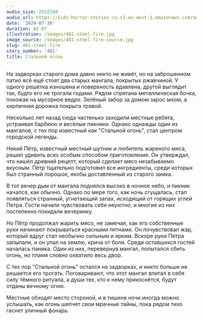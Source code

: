 ```yaml
---
audio_size: 2552160
audio_url: https://kids-horror-stories-ru.s3.eu-west-1.amazonaws.com/audio/481-steel-fire.mp3
date: '2024-07-30'
duration: 02:07
illustration: /images/481-steel-fire.jpg
image_source: /images/481-steel-fire-source.jpg
slug: 481-steel-fire
story_number: '481'
title: Стальной огонь
---
```


На задворках старого дома давно никто не живёт, но на заброшенном патио всё ещё стоят два старых мангала, покрытых ржавчиной. У одного решётка изношена и поверхность вдавлена, другой выглядит так, будто его не трогали годами. Рядом спрятана металлическая бочка, похожая на мусорное ведро. Зелёный забор за домом зарос мхом, а кирпичная дорожка покрыта травой.

Несколько лет назад сюда частенько заходили местные ребята, устраивая барбекю и весёлые пикники. Однако однажды один из мангалов, с тех пор известный как "Стальной огонь", стал центром городской легенды.

Некий Пётр, известный местный шутник и любитель жареного мяса, решил удивить всех особым способом приготовления. Он утверждал, что нашёл древний рецепт, который сделает мясо незабываемо вкусным. Пётр тщательно подготовил все ингредиенты, среди которых был странный порошок, якобы доставленный из старого замка.

В тот вечер дым от мангала поднялся высоко в ночное небо, и пикник начался, как обычно. Однако по мере того, как ночь сгущалась, стал появляться странный, угнетающий запах, исходящий от горящих углей Петра. Гости начали чувствовать себя неуютно, и многие из них постепенно покидали вечеринку.

Но Пётр продолжал жарить мясо, не замечая, как его собственные руки начинают покрываться красными пятнами. Он почувствовал жар, который вдруг стал необычно сильным и ярким. Вскоре руки Петра запылали, и он упал на землю, крича от боли. Среди оставшихся гостей началась паника. Один из них, перевернув мангал, попытался сбить огонь, но пламя словно охватило весь двор.

С тех пор "Стальной огонь" остался на задворках, и никто больше не решается его трогать. Поговаривают, что этот мангал впитал в себя силу тёмного ритуала, а души тех, кто к нему прикоснётся, будут отданы вечному огню.

Местные обходят место стороной, и в тишине ночи иногда можно услышать, как огонь шепчет свои мрачные тайны, пока рядом тихо гаснет уличный фонарь.